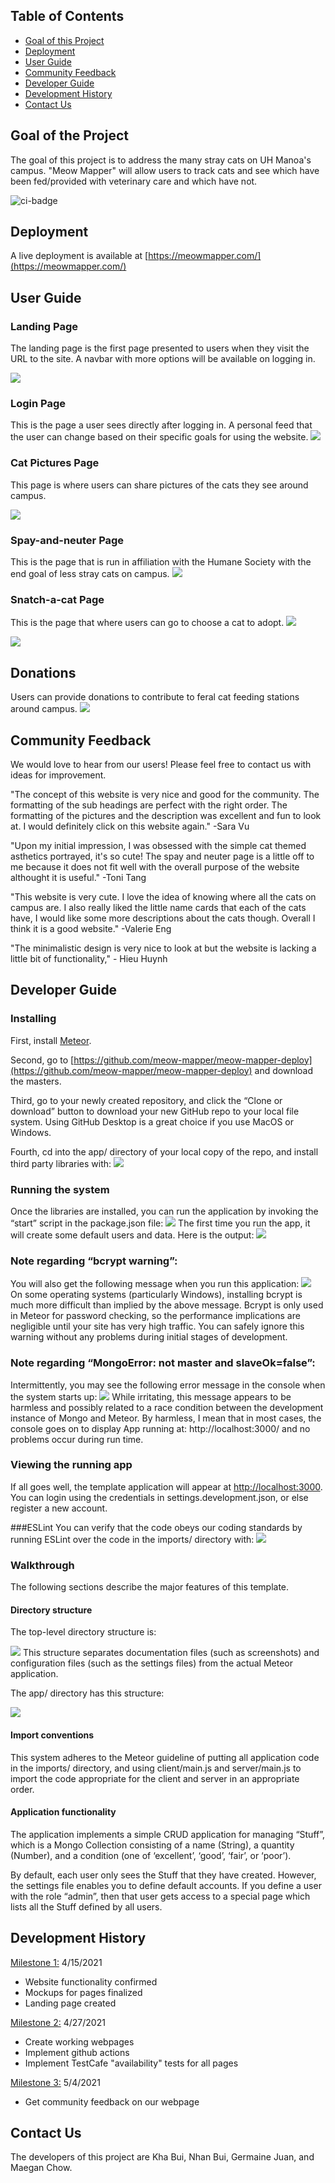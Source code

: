 ## Table of Contents

* [Goal of this Project](#goal-of-this-project)
* [Deployment](#deployment)
* [User Guide](#user-guide)
* [Community Feedback](#community-feedback)
* [Developer Guide](#developer-guide)
* [Development History](#development-history)
* [Contact Us](#contact-us)

## Goal of the Project

The goal of this project is to address the many stray cats on UH Manoa's campus. "Meow Mapper" will allow users to track cats and see which have been fed/provided with veterinary care and which have not. 

![ci-badge](https://github.com/meow-mapper/meow-mapper-deploy/workflows/ci-meow-mapper-deploy/badge.svg)

## Deployment

A live deployment is available at [https://meowmapper.com/](https://meowmapper.com/)


## User Guide

### Landing Page

The landing page is the first page presented to users when they visit the URL to the site. A navbar with more options will be available on logging in. 

![](Images/landing.png)
### Login Page

This is the page a user sees directly after logging in. A personal feed that the user can change based on their specific goals for using the website.
![](Images/login.png)

### Cat Pictures Page

This page is where users can share pictures of the cats they see around campus. 

![](Images/catsnaps.png)


### Spay-and-neuter Page

This is the page that is run in affiliation with the Humane Society with the end goal of less stray cats on campus. 
![](Images/spay.png)

### Snatch-a-cat Page

This is the page that where users can go to choose a cat to adopt. 
![](Images/snatch1.png)

![](Images/snatch2.png)
## Donations

Users can provide donations to contribute to feral cat feeding stations around campus.
![](Images/donations.png)

## Community Feedback

We would love to hear from our users! Please feel free to contact us with ideas for improvement. 

"The concept of this website is very nice and good for the community. The formatting of the sub headings are perfect with the right order. The formatting of the pictures and the description was excellent and fun to look at. I would definitely click on this website again." -Sara Vu

"Upon my initial impression, I was obsessed with the simple cat themed asthetics portrayed, it's so  cute! The spay and neuter page is a little off to me because it does not fit well with the overall purpose of the website althought it is useful." -Toni Tang

"This website is very cute. I love the idea of knowing where all the cats on campus are. I also really liked the little name cards that each of the cats have, I would like some more descriptions about the cats though. Overall I think it is a good website." -Valerie Eng

"The minimalistic design is very nice to look at but the website is lacking a little bit of functionality," - Hieu Huynh

## Developer Guide

### Installing 

First, install [Meteor](https://www.meteor.com/developers/install).

Second, go to [https://github.com/meow-mapper/meow-mapper-deploy](https://github.com/meow-mapper/meow-mapper-deploy) and download the masters.

Third,  go to your newly created repository, and click the “Clone or download” button to download your new GitHub repo to your local file system. Using GitHub Desktop is a great choice if you use MacOS or Windows.

Fourth, cd into the app/ directory of your local copy of the repo, and install third party libraries with:
![](Images/installing.png)

### Running the system
Once the libraries are installed, you can run the application by invoking the “start” script in the package.json file:
![](Images/running1.png)
The first time you run the app, it will create some default users and data. Here is the output:
![](Images/running2.png)

### Note regarding “bcrypt warning”:
You will also get the following message when you run this application:
![](Images/bywarning.png)
On some operating systems (particularly Windows), installing bcrypt is much more difficult than implied by the above message. Bcrypt is only used in Meteor for password checking, so the performance implications are negligible until your site has very high traffic. You can safely ignore this warning without any problems during initial stages of development.

### Note regarding “MongoError: not master and slaveOk=false”:
Intermittently, you may see the following error message in the console when the system starts up:
![](Images/merror1.png)
While irritating, this message appears to be harmless and possibly related to a race condition between the development instance of Mongo and Meteor. By harmless, I mean that in most cases, the console goes on to display App running at: http://localhost:3000/ and no problems occur during run time.

### Viewing the running app
If all goes well, the template application will appear at [http://localhost:3000](http://localhost:3000). You can login using the credentials in settings.development.json, or else register a new account.

###ESLint
You can verify that the code obeys our coding standards by running ESLint over the code in the imports/ directory with:
![](Images/esl.png)

### Walkthrough
The following sections describe the major features of this template.

#### Directory structure
The top-level directory structure is:

![](Images/direct.png)
This structure separates documentation files (such as screenshots) and configuration files (such as the settings files) from the actual Meteor application.

The app/ directory has this structure:

![](Images/appd.png)

#### Import conventions
This system adheres to the Meteor guideline of putting all application code in the imports/ directory, and using client/main.js and server/main.js to import the code appropriate for the client and server in an appropriate order.

#### Application functionality
The application implements a simple CRUD application for managing “Stuff”, which is a Mongo Collection consisting of a name (String), a quantity (Number), and a condition (one of ‘excellent’, ‘good’, ‘fair’, or ‘poor’).

By default, each user only sees the Stuff that they have created. However, the settings file enables you to define default accounts. If you define a user with the role “admin”, then that user gets access to a special page which lists all the Stuff defined by all users.

## Development History

[Milestone 1:](https://github.com/meow-mapper/meow-mapper/projects/1) 4/15/2021
- Website functionality confirmed
- Mockups for pages finalized
- Landing page created

[Milestone 2:](https://github.com/meow-mapper/meow-mapper/projects/4) 4/27/2021
- Create working webpages
- Implement github actions
- Implement TestCafe "availability" tests for all pages

[Milestone 3:](https://github.com/meow-mapper/meow-mapper/projects/3) 5/4/2021
- Get community feedback on our webpage

## Contact Us

The developers of this project are Kha Bui, Nhan Bui, Germaine Juan, and Maegan Chow.


